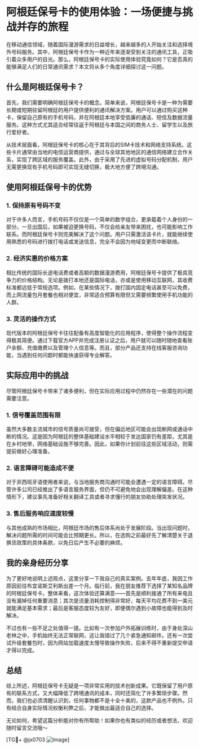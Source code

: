 # 阿根廷保号卡的使用体验：一场便捷与挑战并存的旅程

在移动通信领域，随着国际漫游需求的日益增长，越来越多的人开始关注和选择境外号码服务。其中，阿根廷保号卡作为一种近年来逐渐受到关注的通讯工具，正吸引着众多用户的目光。那么，阿根廷保号卡的实际使用体验究竟如何？它是否真的能够满足人们的日常通讯需求？本文将从多个角度详细探讨这一问题。

## 什么是阿根廷保号卡？

首先，我们需要明确阿根廷保号卡的概念。简单来说，阿根廷保号卡是一种为需要长期或短期驻留阿根廷的用户提供便利的通讯解决方案。用户可以通过购买这种卡，保留自己原有的手机号码，并在阿根廷本地享受低廉的通话、短信及数据流量服务。这种方式尤其适合经常往返于阿根廷与本国之间的商务人士、留学生以及旅行爱好者。

从技术层面看，阿根廷保号卡的核心在于其背后的SIM卡技术和网络支持系统。这些卡片通常由当地的电信运营商提供，通过与全球其他地区的通信网络建立合作关系，实现了跨区域的服务覆盖。此外，由于采用了先进的虚拟号码分配机制，用户无需更换现有手机号码即可实现无缝切换，极大地方便了跨境沟通。

## 使用阿根廷保号卡的优势

### 1. **保持原有号码不变**
对于许多人而言，手机号码不仅仅是一个简单的数字组合，更承载着个人身份的一部分。一旦出国后，如果被迫更换号码，不仅会给亲友带来困扰，也可能影响工作联系。而阿根廷保号卡则完美解决了这个问题。用户只需激活该卡片，就能继续使用熟悉的号码进行拨打电话或发送信息，完全不会因为地域变更而中断联络。

### 2. **经济实惠的价格方案**
相比传统的国际长途电话费或者高额的数据漫游费用，阿根廷保号卡提供了极具竞争力的价格结构。无论是拨打本地还是国际电话，亦或是使用移动互联网，其收费标准都远低于常规选项。例如，在某些情况下，拨打国内固定电话甚至可以免费，而上网流量包月套餐也相对便宜，非常适合预算有限但又需要频繁使用手机功能的人群。

### 3. **灵活的操作方式**
现代版本的阿根廷保号卡往往配备有高度智能化的应用程序，使得整个操作流程变得极其简便。通过下载官方APP并完成注册认证之后，用户就可以随时随地查看账户余额、充值缴费以及管理个人信息等。而且，部分产品还支持在线客服咨询功能，当遇到任何问题时都能快速获得专业解答。

## 实际应用中的挑战

尽管阿根廷保号卡带来了诸多便利，但在实际应用过程中仍然存在一些潜在的问题需要注意。

### 1. **信号覆盖范围有限**
虽然大多数主流城市的信号质量尚可接受，但在偏远地区可能会出现断网或通话中断的情况。这是因为阿根廷的整体基础建设水平相较于发达国家仍有差距，尤其是在乡村地带，网络基础设施不够完善。因此，如果你计划前往这些区域活动，则需提前做好心理准备。

### 2. **语言障碍可能造成不便**
对于非西班牙语使用者来说，与当地服务商沟通时可能会遭遇一定的语言障碍。尽管许多公司已经推出了多语言服务界面，但仍不可避免地会出现理解偏差。在这种情形下，建议事先准备好相关翻译工具或者寻求懂行的朋友协助处理突发状况。

### 3. **售后服务响应速度较慢**
与其他成熟的市场相比，阿根廷市场的售后体系尚处于发展阶段。当出现问题时，解决问题所需的时间可能会比预期更长。所以，在选购之前最好先了解清楚关于退换货政策的具体条款，以免日后产生不必要的麻烦。

## 我的亲身经历分享

为了更好地说明上述观点，这里分享一下我自己的真实案例。去年年底，我因工作原因前往布宜诺斯艾利斯出差一个月。临行前，我在朋友推荐下选择了某知名品牌的阿根廷保号卡。整体来看，这次体验还算满意——首先是顺利接通了所有来电且没有漏掉任何重要消息；其次是流量消耗控制得非常好，每天平均花费不到一美元就能满足基本需求；最后是客服态度较为友好，即便偶尔遇到小故障也能得到及时解决。

不过也有一些不足之处值得一提。比如有一次参加户外拓展训练时，由于身处深山老林之中，手机始终无法正常联网，这让我错过了几个紧急通知邮件。还有一次尝试升级套餐包时，因为网站加载速度太慢导致操作失败，后来不得不重新提交申请才得以完成。

## 总结

综上所述，阿根廷保号卡无疑是一项非常实用的技术创新成果。它既保留了用户原有的联系方式，又大幅降低了跨境通讯的成本，同时还简化了许多繁琐步骤。然而，我们也必须清醒认识到，任何事物都不是十全十美的，这款产品也不例外。只有结合自身实际情况权衡利弊之后，才能做出最适合自己的选择。

无论如何，希望这篇分析能对你有所帮助！如果你也有类似的经历或者想法，欢迎随时留言交流哦～

[TG💪+ @jx0703 ![Image](https://github.com/user-attachments/assets/dbca1d08-cadb-493c-b0ec-ad6f7a83f270)]